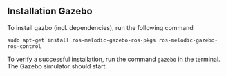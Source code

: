 ## Installation Gazebo
To install gazbo (incl. dependencies), run the following command
```
sudo apt-get install ros-melodic-gazebo-ros-pkgs ros-melodic-gazebo-ros-control
```
To verify a successful installation, run the command <code>gazebo</code> in the terminal. The Gazebo simulator should start.

